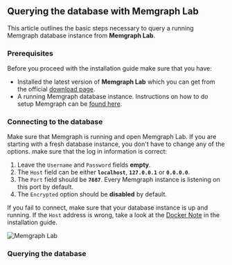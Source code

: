 ## Querying the database with Memgraph Lab

This article outlines the basic steps necessary to query a running Memgraph database instance from **Memgraph Lab**.

### Prerequisites
Before you proceed with the installation guide make sure that you have:
* Installed the latest version of **Memgraph Lab** which you can get from the official [download page](https://memgraph.com/download/).
* A running Memgraph database instance. Instructions on how to do setup Memgraph can be [found here](https://docs.docker.com/get-docker/).

### Connecting to the database

Make sure that Memgraph is running and open Memgraph Lab.
If you are starting with a fresh database instance, you don't have to change any of the options.
make sure that the log in information is correct:
1. Leave the `Username` and `Password` fields **empty**.
2. The `Host` field can be either **`localhost`**, **`127.0.0.1`** or **`0.0.0.0`**.
3. The `Port` field should be **`7687`**. Every Memgraph instance is listening on this port by default.
4. The `Encrypted` option should be **disabled** by default.

If you fail to connect, make sure that your database instance is up and running. 
If the `Host` address is wrong, take a look at the [Docker Note]() in the installation guide.

![Memgraph Lab]()

### Querying the database

